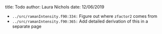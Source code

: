 title: Todo
author: Laura Nichols
date: 12/06/2019

* `../src/ramanIntensity.f90:334:` Figure out where `zfactor2` comes from
* `../src/ramanIntensity.f90:365:` Add detailed derivation of this in a separate page
